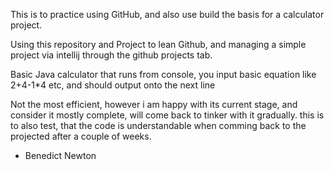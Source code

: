 This is to practice using GitHub, and also use build the basis for a calculator project.

Using this repository and Project to lean Github, and managing a simple project via intellij through the github projects tab.

Basic Java calculator that runs from console, you input basic equation like 2+4-1*4 etc, and should output onto the next line

Not the most efficient, however i am happy with its current stage, and consider it mostly complete, will come back to tinker with it gradually. 
this is to also test, that the code is understandable when comming back to the projected after a couple of weeks.


 - Benedict Newton
